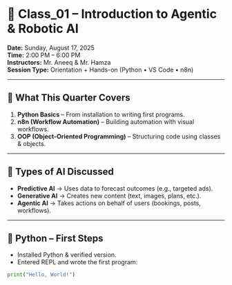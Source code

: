 # 📘 Class_01 – Introduction to Agentic & Robotic AI  

**Date:** Sunday, August 17, 2025  
**Time:** 2:00 PM – 6:00 PM  
**Instructors:** Mr. Aneeq & Mr. Hamza  
**Session Type:** Orientation + Hands-on (Python • VS Code • n8n)  

---

## 🎯 What This Quarter Covers
1. **Python Basics** – From installation to writing first programs.  
2. **n8n (Workflow Automation)** – Building automation with visual workflows.  
3. **OOP (Object-Oriented Programming)** – Structuring code using classes & objects.  

---

## 🤖 Types of AI Discussed
- **Predictive AI** → Uses data to forecast outcomes (e.g., targeted ads).  
- **Generative AI** → Creates new content (text, images, plans, etc.).  
- **Agentic AI** → Takes actions on behalf of users (bookings, posts, workflows).  

---

## 🐍 Python – First Steps
- Installed Python & verified version.  
- Entered REPL and wrote the first program:  

```python
print("Hello, World!")
